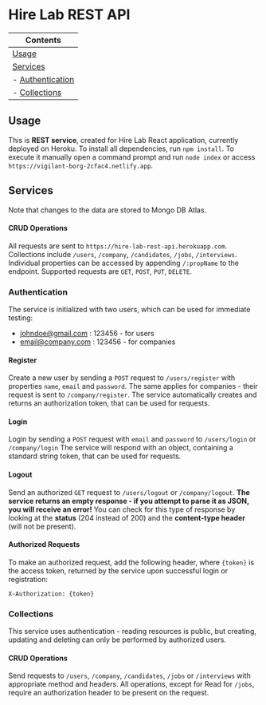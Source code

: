 # Hire Lab REST API

| Contents
|---
| [Usage](#usage)
| [Services](#services)
| - [Authentication](#authentication)
| - [Collections](#collections)

## Usage

This is **REST service**, created for Hire Lab React application, currently deployed on Heroku.
To install all dependencies, run `npm install`.
To execute it manually open a command prompt and run `node index` or access `https://vigilant-borg-2cfac4.netlify.app`.

## Services

Note that changes to the data are stored to Mongo DB Atlas.


#### CRUD Operations

All requests are sent to `https://hire-lab-rest-api.herokuapp.com`. Collections include `/users`, `/company`, `/candidates`, `/jobs`, `/interviews`.  Individual properties can be accessed by appending `/:propName` to the endpoint. Supported requests are `GET`, `POST`, `PUT`, `DELETE`.

### Authentication

The service is initialized with two users, which can be used for immediate testing:
* johndoe@gmail.com : 123456 - for users
* email@company.com : 123456 - for companies

#### Register
Create a new user by sending a `POST` request to `/users/register` with properties `name`, `email` and `password`. The same applies for companies - their request is sent to `/company/register`. The service automatically creates and returns an authorization token, that can be used for requests. 

#### Login
Login by sending a `POST` request with `email` and `password` to `/users/login` or `/company/login` The service will respond with an object, containing a standard string token, that can be used for requests.

#### Logout
Send an authorized `GET` request to `/users/logout` or `/company/logout`. **The service returns an empty response - if you attempt to parse it as JSON, you will receive an error!** You can check for this type of response by looking at the **status** (204 instead of 200) and the **content-type header** (will not be present).


#### Authorized Requests
To make an authorized request, add the following header, where `{token}` is the access token, returned by the service upon successful login or registration:
```
X-Authorization: {token}
```

### Collections

This service uses authentication - reading resources is public, but creating, updating and deleting can only be performed by authorized users.

#### CRUD Operations

Send requests to `/users`, `/company`, `/candidates`, `/jobs` or `/interviews` with appropriate method and headers. All operations, except for Read for 
`/jobs`, require an authorization header to be present on the request.
